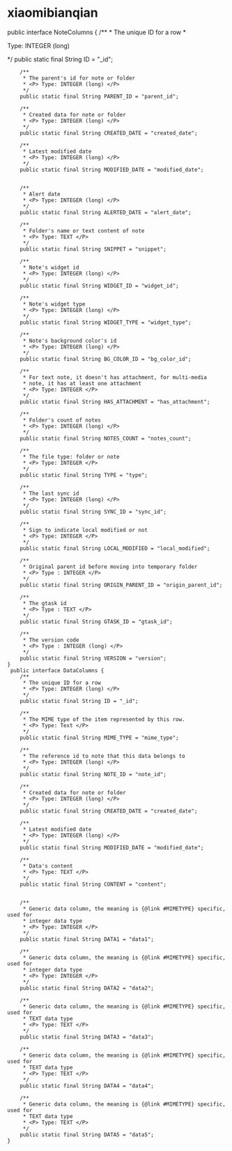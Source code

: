 # xiaomibianqian
public interface NoteColumns {
        /**
         * The unique ID for a row
         * <P> Type: INTEGER (long) </P>
         */
        public static final String ID = "_id";

        /**
         * The parent's id for note or folder
         * <P> Type: INTEGER (long) </P>
         */
        public static final String PARENT_ID = "parent_id";

        /**
         * Created data for note or folder
         * <P> Type: INTEGER (long) </P>
         */
        public static final String CREATED_DATE = "created_date";

        /**
         * Latest modified date
         * <P> Type: INTEGER (long) </P>
         */
        public static final String MODIFIED_DATE = "modified_date";


        /**
         * Alert date
         * <P> Type: INTEGER (long) </P>
         */
        public static final String ALERTED_DATE = "alert_date";

        /**
         * Folder's name or text content of note
         * <P> Type: TEXT </P>
         */
        public static final String SNIPPET = "snippet";

        /**
         * Note's widget id
         * <P> Type: INTEGER (long) </P>
         */
        public static final String WIDGET_ID = "widget_id";

        /**
         * Note's widget type
         * <P> Type: INTEGER (long) </P>
         */
        public static final String WIDGET_TYPE = "widget_type";

        /**
         * Note's background color's id
         * <P> Type: INTEGER (long) </P>
         */
        public static final String BG_COLOR_ID = "bg_color_id";

        /**
         * For text note, it doesn't has attachment, for multi-media
         * note, it has at least one attachment
         * <P> Type: INTEGER </P>
         */
        public static final String HAS_ATTACHMENT = "has_attachment";

        /**
         * Folder's count of notes
         * <P> Type: INTEGER (long) </P>
         */
        public static final String NOTES_COUNT = "notes_count";

        /**
         * The file type: folder or note
         * <P> Type: INTEGER </P>
         */
        public static final String TYPE = "type";

        /**
         * The last sync id
         * <P> Type: INTEGER (long) </P>
         */
        public static final String SYNC_ID = "sync_id";

        /**
         * Sign to indicate local modified or not
         * <P> Type: INTEGER </P>
         */
        public static final String LOCAL_MODIFIED = "local_modified";

        /**
         * Original parent id before moving into temporary folder
         * <P> Type : INTEGER </P>
         */
        public static final String ORIGIN_PARENT_ID = "origin_parent_id";

        /**
         * The gtask id
         * <P> Type : TEXT </P>
         */
        public static final String GTASK_ID = "gtask_id";

        /**
         * The version code
         * <P> Type : INTEGER (long) </P>
         */
        public static final String VERSION = "version";
    }
     public interface DataColumns {
        /**
         * The unique ID for a row
         * <P> Type: INTEGER (long) </P>
         */
        public static final String ID = "_id";

        /**
         * The MIME type of the item represented by this row.
         * <P> Type: Text </P>
         */
        public static final String MIME_TYPE = "mime_type";

        /**
         * The reference id to note that this data belongs to
         * <P> Type: INTEGER (long) </P>
         */
        public static final String NOTE_ID = "note_id";

        /**
         * Created data for note or folder
         * <P> Type: INTEGER (long) </P>
         */
        public static final String CREATED_DATE = "created_date";

        /**
         * Latest modified date
         * <P> Type: INTEGER (long) </P>
         */
        public static final String MODIFIED_DATE = "modified_date";

        /**
         * Data's content
         * <P> Type: TEXT </P>
         */
        public static final String CONTENT = "content";


        /**
         * Generic data column, the meaning is {@link #MIMETYPE} specific, used for
         * integer data type
         * <P> Type: INTEGER </P>
         */
        public static final String DATA1 = "data1";

        /**
         * Generic data column, the meaning is {@link #MIMETYPE} specific, used for
         * integer data type
         * <P> Type: INTEGER </P>
         */
        public static final String DATA2 = "data2";

        /**
         * Generic data column, the meaning is {@link #MIMETYPE} specific, used for
         * TEXT data type
         * <P> Type: TEXT </P>
         */
        public static final String DATA3 = "data3";

        /**
         * Generic data column, the meaning is {@link #MIMETYPE} specific, used for
         * TEXT data type
         * <P> Type: TEXT </P>
         */
        public static final String DATA4 = "data4";

        /**
         * Generic data column, the meaning is {@link #MIMETYPE} specific, used for
         * TEXT data type
         * <P> Type: TEXT </P>
         */
        public static final String DATA5 = "data5";
    }